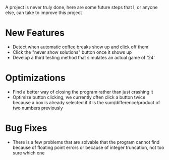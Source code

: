 A project is never truly done, here are some future steps that I, or anyone else, can take to improve this project

# New Features
 - Detect when automatic coffee breaks show up and click off them
 - Click the "never show solutions" button once it shows up
 - Develop a third testing method that simulates an actual game of '24'

# Optimizations
 - Find a better way of closing the program rather than just crashing it
 - Optimize button clicking, we currently often click a button twice because a box is already selected if it is the sum/difference/product of two numbers previously

# Bug Fixes
 - There is a few problems that are solvable that the program cannot find because of floating point errors or because of integer truncation, not too sure which one
